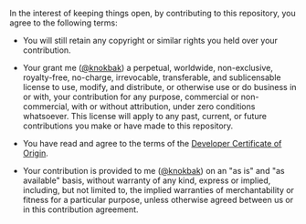 In the interest of keeping things open, by contributing to this repository, 
you agree to the following terms:

- You will still retain any copyright or similar rights you held over your 
contribution.

- Your grant me ([@knokbak](https://github.com/knokbak)) a perpetual, 
worldwide, non-exclusive, royalty-free, no-charge, irrevocable, transferable, 
and sublicensable license to use, modify, and distribute, or otherwise use or 
do business in or with, your contribution for any purpose, commercial or non- 
commercial, with or without attribution, under zero conditions whatsoever. 
This license will apply to any past, current, or future contributions you make 
or have made to this repository.

- You have read and agree to the terms of the 
[Developer Certificate of Origin](https://developercertificate.org/).

- Your contribution is provided to me ([@knokbak](https://github.com/knokbak)) 
on an "as is" and "as available" basis, without warranty of any kind, express 
or implied, including, but not limited to, the implied warranties of 
merchantability or fitness for a particular purpose, unless otherwise agreed 
between us or in this contribution agreement.
